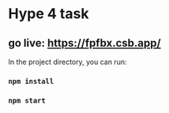 # Hype 4 task

## go live: https://fpfbx.csb.app/

In the project directory, you can run:

### `npm install`
### `npm start`

